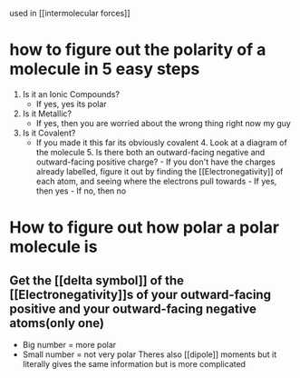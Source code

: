 used in [[intermolecular forces]]

# how to figure out the polarity of a molecule in 5 easy steps
1. Is it an Ionic Compounds?
	- If yes, yes its polar
2. Is it Metallic?
	- If yes, then you are worried about the wrong thing right now my guy
3. Is it Covalent?
	- If you made it this far its obviously covalent
		4. Look at a diagram of the molecule
			5.  Is there both an outward-facing negative and outward-facing positive charge?
			- If you don't have the charges already labelled, figure it out by finding the [[Electronegativity]] of each atom, and seeing where the electrons pull towards
				- If yes, then yes
				- If no, then no
# How to figure out how polar a polar molecule is
## Get the [[delta symbol]] of the [[Electronegativity]]s of your outward-facing positive and your outward-facing negative atoms(only one)
- Big number = more polar
- Small number = not very polar
Theres also [[dipole]] moments but it literally gives the same information but is more complicated